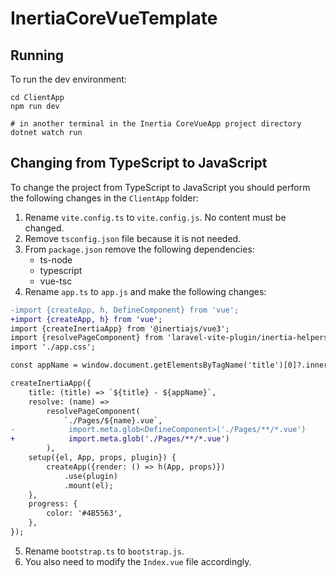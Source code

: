 # InertiaCoreVueTemplate

## Running

To run the dev environment:

```
cd ClientApp
npm run dev

# in another terminal in the Inertia CoreVueApp project directory
dotnet watch run
```

## Changing from TypeScript to JavaScript

To change the project from TypeScript to JavaScript you should perform the
following changes in the `ClientApp` folder:

1. Rename `vite.config.ts` to `vite.config.js`. No content must be changed.
2. Remove `tsconfig.json` file because it is not needed.
3. From `package.json` remove the following dependencies:
    * ts-node
    * typescript
    * vue-tsc
4. Rename `app.ts` to `app.js` and make the following changes:

```diff
-import {createApp, h, DefineComponent} from 'vue';
+import {createApp, h} from 'vue';
import {createInertiaApp} from '@inertiajs/vue3';
import {resolvePageComponent} from 'laravel-vite-plugin/inertia-helpers';
import './app.css';

const appName = window.document.getElementsByTagName('title')[0]?.innerText || 'Inertia';

createInertiaApp({
    title: (title) => `${title} - ${appName}`,
    resolve: (name) =>
        resolvePageComponent(
            `./Pages/${name}.vue`,
-            import.meta.glob<DefineComponent>('./Pages/**/*.vue')
+            import.meta.glob('./Pages/**/*.vue')
        ),
    setup({el, App, props, plugin}) {
        createApp({render: () => h(App, props)})
            .use(plugin)
            .mount(el);
    },
    progress: {
        color: '#4B5563',
    },
});
```

5. Rename `bootstrap.ts` to `bootstrap.js`.
6. You also need to modify the `Index.vue` file accordingly.
